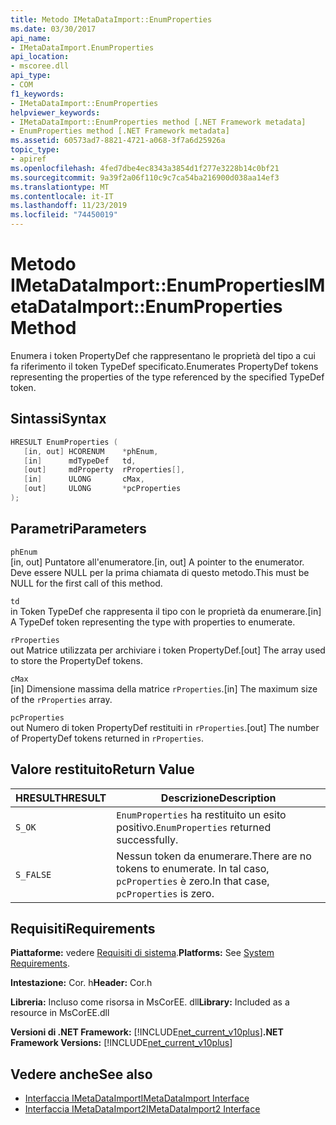 ```yaml
---
title: Metodo IMetaDataImport::EnumProperties
ms.date: 03/30/2017
api_name:
- IMetaDataImport.EnumProperties
api_location:
- mscoree.dll
api_type:
- COM
f1_keywords:
- IMetaDataImport::EnumProperties
helpviewer_keywords:
- IMetaDataImport::EnumProperties method [.NET Framework metadata]
- EnumProperties method [.NET Framework metadata]
ms.assetid: 60573ad7-8821-4721-a068-3f7a6d25926a
topic_type:
- apiref
ms.openlocfilehash: 4fed7dbe4ec8343a3854d1f277e3228b14c0bf21
ms.sourcegitcommit: 9a39f2a06f110c9c7ca54ba216900d038aa14ef3
ms.translationtype: MT
ms.contentlocale: it-IT
ms.lasthandoff: 11/23/2019
ms.locfileid: "74450019"
---
```

# <a name="imetadataimportenumproperties-method"></a><span data-ttu-id="ac3b4-102">Metodo IMetaDataImport::EnumProperties</span><span class="sxs-lookup"><span data-stu-id="ac3b4-102">IMetaDataImport::EnumProperties Method</span></span>
<span data-ttu-id="ac3b4-103">Enumera i token PropertyDef che rappresentano le proprietà del tipo a cui fa riferimento il token TypeDef specificato.</span><span class="sxs-lookup"><span data-stu-id="ac3b4-103">Enumerates PropertyDef tokens representing the properties of the type referenced by the specified TypeDef token.</span></span>  
  
## <a name="syntax"></a><span data-ttu-id="ac3b4-104">Sintassi</span><span class="sxs-lookup"><span data-stu-id="ac3b4-104">Syntax</span></span>  
  
```cpp  
HRESULT EnumProperties (  
   [in, out] HCORENUM    *phEnum,  
   [in]      mdTypeDef   td,  
   [out]     mdProperty  rProperties[],  
   [in]      ULONG       cMax,  
   [out]     ULONG       *pcProperties  
);  
```  
  
## <a name="parameters"></a><span data-ttu-id="ac3b4-105">Parametri</span><span class="sxs-lookup"><span data-stu-id="ac3b4-105">Parameters</span></span>  
 `phEnum`  
 <span data-ttu-id="ac3b4-106">[in, out] Puntatore all'enumeratore.</span><span class="sxs-lookup"><span data-stu-id="ac3b4-106">[in, out] A pointer to the enumerator.</span></span> <span data-ttu-id="ac3b4-107">Deve essere NULL per la prima chiamata di questo metodo.</span><span class="sxs-lookup"><span data-stu-id="ac3b4-107">This must be NULL for the first call of this method.</span></span>  
  
 `td`  
 <span data-ttu-id="ac3b4-108">in Token TypeDef che rappresenta il tipo con le proprietà da enumerare.</span><span class="sxs-lookup"><span data-stu-id="ac3b4-108">[in] A TypeDef token representing the type with properties to enumerate.</span></span>  
  
 `rProperties`  
 <span data-ttu-id="ac3b4-109">out Matrice utilizzata per archiviare i token PropertyDef.</span><span class="sxs-lookup"><span data-stu-id="ac3b4-109">[out] The array used to store the PropertyDef tokens.</span></span>  
  
 `cMax`  
 <span data-ttu-id="ac3b4-110">[in] Dimensione massima della matrice `rProperties`.</span><span class="sxs-lookup"><span data-stu-id="ac3b4-110">[in] The maximum size of the `rProperties` array.</span></span>  
  
 `pcProperties`  
 <span data-ttu-id="ac3b4-111">out Numero di token PropertyDef restituiti in `rProperties`.</span><span class="sxs-lookup"><span data-stu-id="ac3b4-111">[out] The number of PropertyDef tokens returned in `rProperties`.</span></span>  
  
## <a name="return-value"></a><span data-ttu-id="ac3b4-112">Valore restituito</span><span class="sxs-lookup"><span data-stu-id="ac3b4-112">Return Value</span></span>  
  
|<span data-ttu-id="ac3b4-113">HRESULT</span><span class="sxs-lookup"><span data-stu-id="ac3b4-113">HRESULT</span></span>|<span data-ttu-id="ac3b4-114">Descrizione</span><span class="sxs-lookup"><span data-stu-id="ac3b4-114">Description</span></span>|  
|-------------|-----------------|  
|`S_OK`|<span data-ttu-id="ac3b4-115">`EnumProperties` ha restituito un esito positivo.</span><span class="sxs-lookup"><span data-stu-id="ac3b4-115">`EnumProperties` returned successfully.</span></span>|  
|`S_FALSE`|<span data-ttu-id="ac3b4-116">Nessun token da enumerare.</span><span class="sxs-lookup"><span data-stu-id="ac3b4-116">There are no tokens to enumerate.</span></span> <span data-ttu-id="ac3b4-117">In tal caso, `pcProperties` è zero.</span><span class="sxs-lookup"><span data-stu-id="ac3b4-117">In that case, `pcProperties` is zero.</span></span>|  
  
## <a name="requirements"></a><span data-ttu-id="ac3b4-118">Requisiti</span><span class="sxs-lookup"><span data-stu-id="ac3b4-118">Requirements</span></span>  
 <span data-ttu-id="ac3b4-119">**Piattaforme:** vedere [Requisiti di sistema](../../../../docs/framework/get-started/system-requirements.md).</span><span class="sxs-lookup"><span data-stu-id="ac3b4-119">**Platforms:** See [System Requirements](../../../../docs/framework/get-started/system-requirements.md).</span></span>  
  
 <span data-ttu-id="ac3b4-120">**Intestazione:** Cor. h</span><span class="sxs-lookup"><span data-stu-id="ac3b4-120">**Header:** Cor.h</span></span>  
  
 <span data-ttu-id="ac3b4-121">**Libreria:** Incluso come risorsa in MsCorEE. dll</span><span class="sxs-lookup"><span data-stu-id="ac3b4-121">**Library:** Included as a resource in MsCorEE.dll</span></span>  
  
 <span data-ttu-id="ac3b4-122">**Versioni di .NET Framework:** [!INCLUDE[net_current_v10plus](../../../../includes/net-current-v10plus-md.md)]</span><span class="sxs-lookup"><span data-stu-id="ac3b4-122">**.NET Framework Versions:** [!INCLUDE[net_current_v10plus](../../../../includes/net-current-v10plus-md.md)]</span></span>  
  
## <a name="see-also"></a><span data-ttu-id="ac3b4-123">Vedere anche</span><span class="sxs-lookup"><span data-stu-id="ac3b4-123">See also</span></span>

- [<span data-ttu-id="ac3b4-124">Interfaccia IMetaDataImport</span><span class="sxs-lookup"><span data-stu-id="ac3b4-124">IMetaDataImport Interface</span></span>](../../../../docs/framework/unmanaged-api/metadata/imetadataimport-interface.md)
- [<span data-ttu-id="ac3b4-125">Interfaccia IMetaDataImport2</span><span class="sxs-lookup"><span data-stu-id="ac3b4-125">IMetaDataImport2 Interface</span></span>](../../../../docs/framework/unmanaged-api/metadata/imetadataimport2-interface.md)
